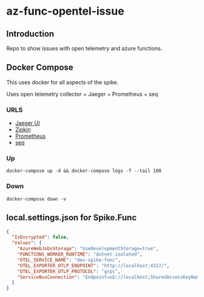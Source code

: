 # az-func-opentel-issue

## Introduction

Repo to show issues with open telemetry and azure functions. 

## Docker Compose

This uses docker for all aspects of the spike.

Uses open telemetry collector + Jaeger + Prometheus + seq


### URLS

- [Jaeger UI](http://localhost:16686)
- [Zipkin](http://localhost:9411/)
- [Prometheus](http://localhost:9090/)
- [seq](http://localhost:8777/)

### Up

`docker-compose up -d && docker-compose logs -f --tail 100`

### Down

`docker-compose down -v`

## local.settings.json for Spike.Func

```json
{
  "IsEncrypted": false,
  "Values": {
    "AzureWebJobsStorage": "UseDevelopmentStorage=true",
    "FUNCTIONS_WORKER_RUNTIME": "dotnet-isolated",
    "OTEL_SERVICE_NAME": "dev-spike-func",
    "OTEL_EXPORTER_OTLP_ENDPOINT": "http://localhost:4317/",
    "OTEL_EXPORTER_OTLP_PROTOCOL": "grpc",
    "ServiceBusConnection": "Endpoint=sb://localhost;SharedAccessKeyName=RootManageSharedAccessKey;SharedAccessKey=SAS_KEY_VALUE;UseDevelopmentEmulator=true;",
  }
}
```
